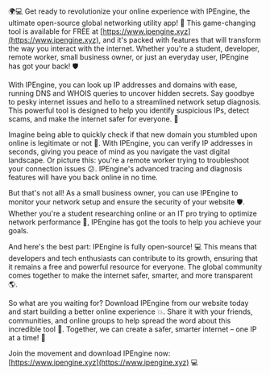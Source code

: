 🌍💻 Get ready to revolutionize your online experience with IPEngine, the ultimate open-source global networking utility app! 🚀 This game-changing tool is available for FREE at [https://www.ipengine.xyz](https://www.ipengine.xyz), and it's packed with features that will transform the way you interact with the internet. Whether you're a student, developer, remote worker, small business owner, or just an everyday user, IPEngine has got your back! 🛡️

With IPEngine, you can look up IP addresses and domains with ease, running DNS and WHOIS queries to uncover hidden secrets. Say goodbye to pesky internet issues and hello to a streamlined network setup diagnosis. This powerful tool is designed to help you identify suspicious IPs, detect scams, and make the internet safer for everyone. 💪

Imagine being able to quickly check if that new domain you stumbled upon online is legitimate or not 🤔. With IPEngine, you can verify IP addresses in seconds, giving you peace of mind as you navigate the vast digital landscape. Or picture this: you're a remote worker trying to troubleshoot your connection issues 😕. IPEngine's advanced tracing and diagnosis features will have you back online in no time.

But that's not all! As a small business owner, you can use IPEngine to monitor your network setup and ensure the security of your website 🛡️. Whether you're a student researching online or an IT pro trying to optimize network performance 🔧, IPEngine has got the tools to help you achieve your goals.

And here's the best part: IPEngine is fully open-source! 💻 This means that developers and tech enthusiasts can contribute to its growth, ensuring that it remains a free and powerful resource for everyone. The global community comes together to make the internet safer, smarter, and more transparent 🌎.

So what are you waiting for? Download IPEngine from our website today and start building a better online experience 💥. Share it with your friends, communities, and online groups to help spread the word about this incredible tool 📢. Together, we can create a safer, smarter internet – one IP at a time! 🔮

Join the movement and download IPEngine now: [https://www.ipengine.xyz](https://www.ipengine.xyz) 💻